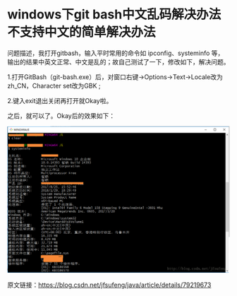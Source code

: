 # windows下git bash中文乱码解决办法 不支持中文的简单解决办法


问题描述，我打开gitbash，输入平时常用的命令如 ipconfig、systeminfo 等，输出的结果中英文正常、中文是乱的；故自己测试了一下，修改如下，解决问题。

1.打开GitBash（git-bash.exe）后，对窗口右键->Options->Text->Locale改为zh_CN，Character set改为GBK ;

2.键入exit退出关闭再打开就Okay啦。

之后，就可以了。Okay后的效果如下：

![image-20200517095133371](image-202005170952/image-20200517095133371.png)


原文链接：https://blog.csdn.net/jfsufeng/java/article/details/79219673